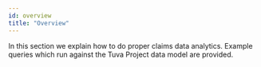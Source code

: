 ```yaml
---
id: overview
title: "Overview"
---
```

In this section we explain how to do proper claims data analytics.  Example queries which run against the Tuva Project data model are provided.  



